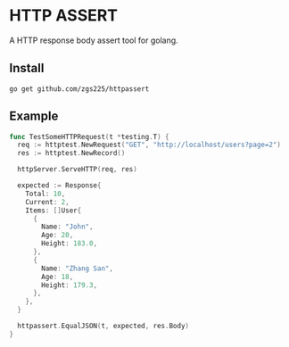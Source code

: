 HTTP ASSERT
===

A HTTP response body assert tool for golang.

## Install

`go get github.com/zgs225/httpassert`

## Example

``` go
func TestSomeHTTPRequest(t *testing.T) {
  req := httptest.NewRequest("GET", "http://localhost/users?page=2")
  res := httptest.NewRecord()

  httpServer.ServeHTTP(req, res)

  expected := Response{
    Total: 10,
    Current: 2,
    Items: []User{
      {
        Name: "John",
        Age: 20,
        Height: 183.0,
      },
      {
        Name: "Zhang San",
        Age: 18,
        Height: 179.3,
      },
    },
  }

  httpassert.EqualJSON(t, expected, res.Body)
}
```
